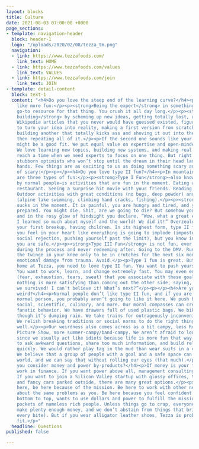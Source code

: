 ```yaml
---
layout: blocks
title: Culture
date: 2021-08-03 07:00:00 +0000
page_sections:
- template: navigation-header
  block: header-1
  logo: "/uploads/2020/02/08/tezza_tm.png"
  navigation:
  - link: https://www.tezzafoods.com/
    link_text: HOME
  - link: https://www.tezzafoods.com/values
    link_text: VALUES
  - link: https://www.tezzafoods.com/join
    link_text: JOIN
- template: detail-content
  block: text-1
  content: "<h4>Do you love the steep end of the learning curve?</h4><p>What sounds
    like more fun:</p><p><strong>Being the expert</strong> in something and a company’s
    go-to resource for that thing. You crush it all day long.</p><p><strong>Constantly
    building</strong> by scheming up new ideas, getting totally lost, reading 100
    Wikipedia articles that you never would have guessed existed, figuring out how
    to turn your idea into reality, making a first version from scratch and duct tape,
    building another that totally kicks ass and shoving it out into the world, and
    then repeating all of it.</p><p>If the second one sounds like your jam, then we
    might be a good fit. We put equal value on expertise and open-minded ignorance.
    We love learning new topics, building new systems, and making real stuff. We may
    reach a time when we need experts to focus on one thing. But right now we seek
    stubborn optimists who won’t stop until the dream in their head lands in their
    hands. Few things are as exciting to us as doing something scary and new. Speaking
    of scary:</p><p></p><h4>Do you love type II fun?</h4><p>In mountaineering, there
    are three types of fun:</p><p><strong>Type I Fun</strong>—also known as “fun”
    by normal people—is activities that are fun in the moment. Eating at your favorite
    restaurant. Seeing a surprise hit movie with your friends. Reading Harry Potter.
    Outdoor activities with great conditions (no bugs, deep powder) and mild objectives
    (alpine lake swimming, climbing hand cracks, fishing).</p><p><strong>Type II Fun</strong>
    sucks in the moment. It is painful, you are hungry and tired, and you were not
    prepared. You might die. Shit, are we going to die? But somehow you make it out,
    and in the rosy glow of hindsight you declare, “Wow, what a great experience!
    I learned so much about myself and the world! We did it!” Overzealous alpine objectives,
    your first breakup, having children. In its highest form, type II fun is when
    you feel in your heart like everything is going to implode (imposter syndrome,
    social rejection, pushing yourself past the limit), but you know in your head
    you are safe.</p><p><strong>Type III Fun</strong> is not fun, ever. It’s awful
    during the process and never redeeming after. Going to the DMV. Running through
    the twinge in your knee only to be in crutches for the next six months. Irreversible
    emotional damage from trauma. Avoid.</p><p>Type I fun is great. But to find a
    home at Tezza, you need to love type II fun. You want to push yourself, hard.
    You want to work, learn, and change extremely fast. You may even enjoy the feelings
    (fear, exhaustion, tears, sweat) that you associate with these goals. To you,
    nothing is more satisfying than coming out the other side, saying, “Holy crap,
    we survived! I can’t believe it! What’s next?”</p><p></p><h4>Are you a little
    weird?</h4><p>Normal people don’t like type II fun, and if you are a distinctly
    normal person, you probably aren’t going to like it here. We push boundaries:
    social, scientific, culinary, and more. Our moral compasses can create odd, occasionally
    fanatic behavior. We have drawers full of used plastic bags. We bike to work even
    though it’s dumping rain. We take trains for outrageously inconvenient distances.
    We relish breaking traditions or social norms to do the right thing or to do something
    well.</p><p>Our weirdness also comes across as a bit campy, less Rocky Horror
    Picture Show, more summer-campy/band-campy. We aren’t afraid to look like idiots,
    since we usually act like idiots because life is more fun that way. We are willing
    to ask awkward questions, share too much information, and build relationships
    quickly. We would rather play tag in the mud than wear suits in a conference room.
    We believe that a group of people with a goal and a safe space can change the
    world, and we can say that without rolling our eyes (that much).</p><p></p><h4>Do
    you consider money and power by-products?</h4><p>If money is your first priority,
    work in finance. If you want power above all, management consulting is a no-brainer.
    If you want to join a Silicon Valley startup with glossy offices, trendy swag,
    and fancy cars parked outside, there are many great options.</p><p>If you are
    here, be here because of the mission. Be here to work with other nerds excited
    about the same problems as you. Be here because you feel confident that everyone,
    bottom to top, wants to use dollars and power to fulfill the mission, not the
    pockets of nameless rich people. Unless things go to crap, everyone here will
    make plenty enough money, and we don’t abstain from things that bring us joy (savor
    every bite). But if you wear alligator leather shoes, Tezza is probably a bad
    fit.</p>"
  headline: Questions
published: false

---
```

